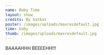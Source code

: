 ```yaml
---
name: Baby Time
layout: show
credits: By katkat
poster: /images/uploads/maxresdefault.jpg
time: baby
thumb: /images/uploads/maxresdefault.jpg
---
```

BAAAAHHH BEEEEHH!!!
